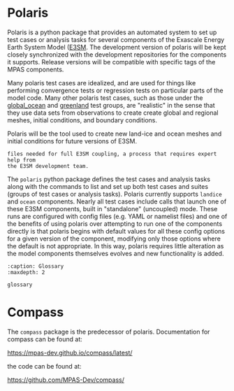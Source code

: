 # Polaris

Polaris is a python package that provides an automated system to set up test 
cases or analysis tasks for several components of the Exascale Energy Earth 
System  Model ([E3SM](https://e3sm.org/).  The development version
of polaris will be kept closely synchronized with the development repositories
for the components it supports. Release versions will be compatible with 
specific tags of the MPAS components.

Many polaris test cases are idealized, and are used for things like
performing convergence tests or regression tests on particular parts of the
model code.  Many other polaris test cases, such as those under the
[global_ocean](ocean/global_ocean) and [greenland](landice/greenland) test 
groups, are "realistic" in the sense that they use data sets from observations 
to create  create global and regional meshes,  initial conditions, and boundary
conditions.

Polaris will be the tool used to create new land-ice and ocean meshes and
initial conditions for future versions of E3SM. 

```{note} Polaris does *not* provide the tools for creating many of the
files needed for full E3SM coupling, a process that requires expert help from
the E3SM development team.
```

The ``polaris`` python package defines the test cases and analysis tasks along 
with the commands  to list and set up both test cases and suites (groups 
of test cases or analysis tasks).  Polaris currently supports ``landice`` 
and ``ocean`` components.  Nearly all test cases include calls that launch one
of these E3SM components, built in "standalone" (uncoupled) mode.  These runs 
are configured with config files (e.g. YAML or namelist files) and one of the 
benefits of using polaris over attempting to run one of the components directly
is that polaris begins with default values for all these config options
for a given version of the component, modifying only those options where the 
default is not  appropriate. In this way, polaris requires little alteration 
as the model components themselves evolves and new functionality is added.

```{toctree}
:caption: Glossary
:maxdepth: 2

glossary
```

# Compass

The ``compass`` package is the predecessor of polaris. Documentation for 
compass can be found at:

<https://mpas-dev.github.io/compass/latest/>

the code can be found at:

<https://github.com/MPAS-Dev/compass/>
